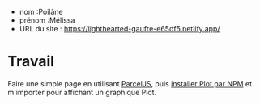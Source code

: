 - nom :Poilâne
- prénom :Mélissa
- URL du site : https://lighthearted-gaufre-e65df5.netlify.app/ 

# Travail

Faire une simple page en utilisant [ParcelJS](https://parceljs.org/getting-started/webapp/), puis [installer Plot par NPM](https://observablehq.com/plot/getting-started#installing-from-npm) et m'importer pour affichant un graphique Plot.
